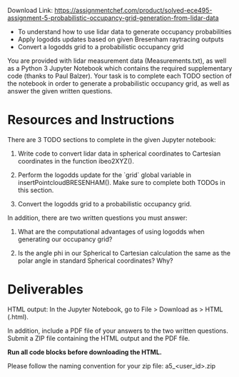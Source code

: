 Download Link: https://assignmentchef.com/product/solved-ece495-assignment-5-probabilistic-occupancy-grid-generation-from-lidar-data
<br>
<ul>

 <li>To understand how to use lidar data to generate occupancy probabilities</li>

 <li>Apply logodds updates based on given Bresenham raytracing outputs</li>

 <li>Convert a logodds grid to a probabilistic occupancy grid</li>

</ul>




You are provided with lidar measurement data (Measurements.txt), as well as a Python 3 Jupyter Notebook which contains the required supplementary code (thanks to Paul Balzer). Your task is to complete each TODO section of the notebook in order to generate a probabilistic occupancy grid, as well as answer the given written questions.




<h1>Resources and Instructions</h1>




There are 3 TODO sections to complete in the given Jupyter notebook:




<ol>

 <li>Write code to convert lidar data in spherical coordinates to Cartesian coordinates in the function ibeo2XYZ().</li>

</ol>




<ol start="2">

 <li>Perform the logodds update for the `grid` global variable in insertPointcloudBRESENHAM(). Make sure to complete both TODOs in this section.</li>

</ol>




<ol start="3">

 <li>Convert the logodds grid to a probabilistic occupancy grid.</li>

</ol>




In addition, there are two written questions you must answer:




<ol>

 <li>What are the computational advantages of using logodds when generating our occupancy grid?</li>

</ol>




<ol start="2">

 <li>Is the angle phi in our Spherical to Cartesian calculation the same as the polar angle in standard Spherical coordinates? Why?</li>

</ol>




<h1>Deliverables</h1>




HTML output: In the Jupyter Notebook, go to File &gt; Download as &gt; HTML (.html).

In addition, include a PDF file of your answers to the two written questions. Submit a ZIP file containing the HTML output and the PDF file.




<strong>Run all code blocks before downloading the HTML. </strong>

<strong> </strong>

Please follow the naming convention for your zip file: a5_&lt;user_id&gt;.zip ​
